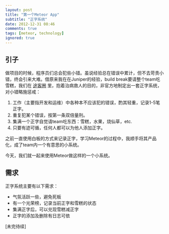 ```yaml
---
layout: post
title: "第一个Meteor App"
subtitle: "正字系统"
date: 2012-12-31 08:46
comments: true
tags: [meteor, technology]
ignored: true
---
```


## 引子

做项目的时候，程序员们总会犯些小错。虽说经验总在错误中累计，但不去苛责小错，终会引来大难。借原来我在在Juniper的经验，build break要请整个team吃雪糕，我们在 [途客圈](http://tukeq.com) 里，抱着治病救人的目的，非官方地制定出一套正字系统，对小错略施惩戒：

1. 工作（主要指开发和运维）中各种本不应该犯的错误，酌其轻重，记录1-5笔正字。
1. 重复犯某个错误，按第一条双倍量刑。
1. 集满一个正字自觉请team吃东西：雪糕，水果，烧仙草，etc.
1. 只要有迹可循，任何人都可以为他人添加正字。

之前一直使用白板的方式来记录正字，学习Meteor的过程中，我顺手将其产品化，成了team内一个有意思的小系统。

今天，我们就一起来使用Meteor做这样的一个小系统。

<!--more-->

## 需求

正字系统主要有以下需求：

* 气氛活跃一些，避免死板
* 有一个光荣榜，记录当前正字和雪糕的状态
* 集满正字后，可以兑现雪糕减正字
* 正字的添加及删除有日志可依

[未完待续]

